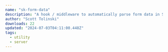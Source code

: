 ```yaml
---
name: "sk-form-data"
description: "A hook / middleware to automatically parse form data in Svelte Kit."
author: "Scott Tolinski"
downloads: 22
updated: "2024-07-03T04:11:00.448Z"
tags: 
  - utility
  - server
---
```

